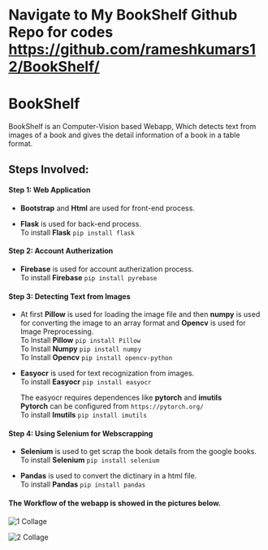# Navigate to My BookShelf Github Repo for codes https://github.com/rameshkumars12/BookShelf/

# BookShelf
BookShelf is an Computer-Vision based Webapp, Which detects text from images of a book and gives the detail information of a book in a table format.

## Steps Involved:

#### Step 1: Web Application

* **Bootstrap** and **Html** are used for front-end process.

* **Flask** is used for back-end process.</br>
      To install **Flask** `pip install flask`


#### Step 2: Account Autherization

* **Firebase** is used for account autherization process.</br>
     To install **Firebase** `pip install pyrebase`
  
  
#### Step 3: Detecting Text from Images

* At first **Pillow** is used for loading the image file and then **numpy** is used for converting the image to an array format and **Opencv** is used for Image Preprocessing.</br>
    To Install **Pillow** `pip install Pillow`</br>
    To Install **Numpy** `pip install numpy`</br>
    To Install **Opencv** `pip install opencv-python`


* **Easyocr** is used for text recognization from images.</br>
    To install **Easyocr** `pip install easyocr`</br>
 
    The easyocr requires dependences like **pytorch** and **imutils** </br>
    **Pytorch** can be configured from `https://pytorch.org/`</br>
     To install **Imutils** `pip install imutils`
    
    
#### Step 4: Using Selenium for Webscrapping

* **Selenium** is used to get scrap the book details from the google books. </br>
      To install **Selenium** `pip install selenium`

      
* **Pandas** is used to convert the dictinary in a html file.</br>
      To install **Pandas** `pip install pandas`


#### The Workflow of the webapp is showed in the pictures below.


![1 Collage](https://user-images.githubusercontent.com/84787925/157671863-fd4f4b73-e07e-46c7-adf0-1d038ec0cf2d.PNG)

![2 Collage](https://user-images.githubusercontent.com/84787925/157671875-98409e7b-a4a5-404a-886a-fefe6a5298ae.PNG)


